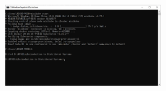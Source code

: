 ![Alt text](https://github.com/RIGHT-WOOD/2022_2023-introduction_to_distributed_technologies-k4113c-Guanyuan_Chen/blob/main/lab1/%E5%9B%BE%E7%89%871.png)
